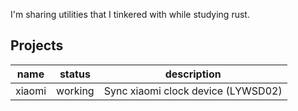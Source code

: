 I'm sharing utilities that I tinkered with while studying rust.

## Projects
| name    | status  | description |
|---------|---------|-------------|
| xiaomi  | working | Sync xiaomi clock device (LYWSD02)  |

